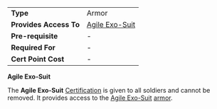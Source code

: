 |                        |                                              |
| ---------------------- | -------------------------------------------- |
| **Type**               | Armor                                        |
| **Provides Access To** | [Agile Exo-Suit](../armor/Agile_Exo-Suit.md) |
| **Pre-requisite**      | \-                                           |
| **Required For**       | \-                                           |
| **Cert Point Cost**    | \-                                           |

**Agile Exo-Suit**

The **Agile Exo-Suit** [Certification](Certification.md) is given to all
soldiers and cannot be removed. It provides access to the
[Agile Exo-Suit](../armor/Agile_Exo-Suit.md) [armor](../armor/Armor_Index.md).


